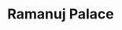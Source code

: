 ---
title: "Ramanuj Palace"
url: /patna/ramanuj-palace-yadav-colony-digha-ghat-patna-bihar-800011/
shop: Supermarkt
---